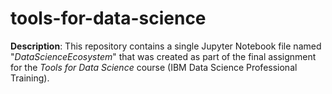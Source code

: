 # tools-for-data-science

__Description__: This repository contains a single Jupyter Notebook file named "*DataScienceEcosystem*" 
              that was created as part of the final assignment for the *Tools for Data Science* course 
              (IBM Data Science Professional Training).
